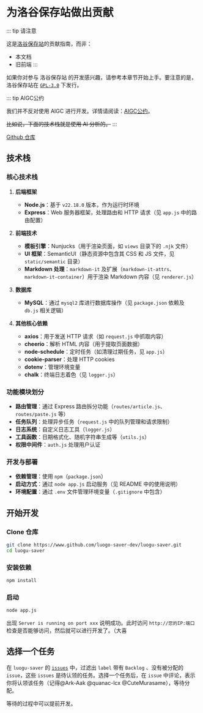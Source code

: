 # 为洛谷保存站做出贡献

::: tip 请注意

这是[洛谷保存站](https://www.luogu.me)的贡献指南，而非：
- 本文档
- 旧前端
:::

如果你对参与 洛谷保存站 的开发感兴趣，请参考本章节开始上手。要注意的是，洛谷保存站在 [`GPL-3.0`](../license/GPL-3.0/) 下发行。

::: tip AIGC公约

我们并不反对使用 AIGC 进行开发。详情请阅读：[AIGC公约](aigc)。

~~比如说，下面的技术栈就是使用 AI 分析的。~~
:::

[Github 仓库](https://github.com/luogu-saver-dev/luogu-saver)
## 技术栈

### 核心技术栈
1. **后端框架**
   - **Node.js**：基于 `v22.18.0` 版本，作为运行时环境
   - **Express**：Web 服务器框架，处理路由和 HTTP 请求（见 `app.js` 中的路由配置）

2. **前端技术**
   - **模板引擎**：Nunjucks（用于渲染页面，如 `views` 目录下的 `.njk` 文件）
   - **UI 框架**：SemanticUI（静态资源中包含其 CSS 和 JS 文件，见 `static/semantic` 目录）
   - **Markdown 处理**：`markdown-it` 及扩展（`markdown-it-attrs`、`markdown-it-container`）用于渲染 Markdown 内容（见 `renderer.js`）

3. **数据库**
   - **MySQL**：通过 `mysql2` 库进行数据库操作（见 `package.json` 依赖及 `db.js` 相关逻辑）

4. **其他核心依赖**
   - **axios**：用于发送 HTTP 请求（如 `request.js` 中抓取内容）
   - **cheerio**：解析 HTML 内容（用于提取页面数据）
   - **node-schedule**：定时任务（如清理过期任务，见 `app.js`）
   - **cookie-parser**：处理 HTTP cookies
   - **dotenv**：管理环境变量
   - **chalk**：终端日志着色（见 `logger.js`）


### 功能模块划分
- **路由管理**：通过 Express 路由拆分功能（`routes/article.js`、`routes/paste.js` 等）
- **任务队列**：处理异步任务（`request.js` 中的队列管理和请求限制）
- **日志系统**：自定义日志工具（`logger.js`）
- **工具函数**：日期格式化、随机字符串生成等（`utils.js`）
- **权限中间件**：`auth.js` 处理用户认证


### 开发与部署
- **依赖管理**：使用 `npm`（`package.json`）
- **启动方式**：通过 `node app.js` 启动服务（见 README 中的使用说明）
- **环境配置**：通过 `.env` 文件管理环境变量（`.gitignore` 中包含）

## 开始开发
### Clone 仓库
```bash
git clone https://www.github.com/luogo-saver-dev/luogu-saver.git
cd luogu-saver
```
### 安装依赖
```bash
npm install
```
### 启动
```bash
node app.js
```

出现 `Server is running on port xxx` 说明成功。此时访问 `http://您的IP:端口` 检查是否能够访问，然后就可以进行开发了。（大喜
## 选择一个任务

在 `luogu-saver` 的 [`issues`](https://github.com/luogu-saver-dev/luogu-saver/issues) 中，过滤出 `label` 带有 `Backlog` 、没有被分配的 `issue`，这些 `issues` 是待认领的任务。选择一个任务后，在 `issue` 中评论，表示你将认领该任务（记得@Ark-Aak @quanac-lcx @CuteMurasame），等待分配。

等待的过程中可以提前开发。
